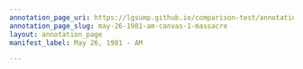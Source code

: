 ```yaml
---
annotation_page_uri: https://lgsump.github.io/comparison-test/annotations/may-26-1981-am-canvas-1-massacre.json
annotation_page_slug: may-26-1981-am-canvas-1-massacre
layout: annotation_page
manifest_label: May 26, 1981 - AM

---
```

